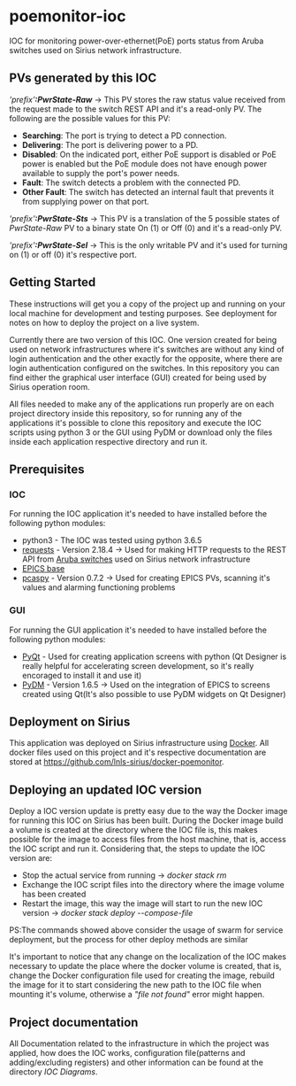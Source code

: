 # poemonitor-ioc

IOC for monitoring power-over-ethernet(PoE) ports status from Aruba switches used on Sirius network infrastructure.

## PVs generated by this IOC

_'prefix'_**_:PwrState-Raw_** -> This PV stores the raw status value received from the request made to the switch REST API and it's a read-only PV. The following are the possible values for this PV:

* **Searching**: The port is trying to detect a PD connection.
* **Delivering**: The port is delivering power to a PD.
* **Disabled**: On the indicated port, either PoE support is disabled or PoE power is enabled but the PoE module does not have enough power available to supply the port's power needs.
* **Fault**: The switch detects a problem with the connected PD.
* **Other Fault**: The switch has detected an internal fault that prevents it from supplying power on that port.

_'prefix'_**_:PwrState-Sts_** -> This PV is a translation of the 5 possible states of _PwrState-Raw_ PV to a binary state On (1) or Off (0) and it's a read-only PV.

_'prefix'_**_:PwrState-Sel_** -> This is the only writable PV and it's used for turning on (1) or off (0) it's respective port.

## Getting Started

These instructions will get you a copy of the project up and running on your local machine for development and testing purposes. See deployment for notes on how to deploy the project on a live system.

Currently there are two version of this IOC. One version created for being used on network infrastructures where it's switches are without any kind of login authentication and the other exactly for the opposite, where there are login authentication configured on the switches. In this repository you can find either the graphical user interface (GUI) created for being used by Sirius operation room.

All files needed to make any of the applications run properly are on each project directory inside this repository, so for running any of the applications it's possible to clone this repository and execute the IOC scripts using python 3 or the GUI using PyDM or download only the files inside each application respective directory and run it.

## Prerequisites

### IOC

For running the IOC application it's needed to have installed before the following python modules:

* python3 - The IOC was tested using python 3.6.5
* [requests](https://2.python-requests.org//en/master/) - Version 2.18.4 -> Used for making HTTP requests to the REST API from [Aruba switches](https://www.arubanetworks.com/products/networking/switches/) used on Sirius network infrastructure
* [EPICS base](https://epics.anl.gov/)
* [pcaspy](https://pcaspy.readthedocs.io/en/latest/) - Version 0.7.2 -> Used for creating EPICS PVs, scanning it's values and alarming functioning problems

### GUI

For running the GUI application it's needed to have installed before the following python modules:

* [PyQt](https://www.qt.io/qt-for-python) - Used for creating application screens with python (Qt Designer is really helpful for accelerating screen development, so it's really encoraged to install it and use it)
* [PyDM](https://slaclab.github.io/pydm/) - Version 1.6.5 -> Used on the integration of EPICS to screens created using Qt(It's also possible to use PyDM widgets on Qt Designer)

## Deployment on Sirius

This application was deployed on Sirius infrastructure using [Docker](https://www.docker.com/). All docker files used on this project and it's respective documentation  are stored at https://github.com/lnls-sirius/docker-poemonitor.

## Deploying an updated IOC version

Deploy a IOC version update is pretty easy due to the way the Docker image for running this IOC on Sirius has been built. During the Docker image build a volume is created at the directory where the IOC file is, this makes possible for the image to access files from the host machine, that is, access the IOC script and run it. Considering that, the steps to update the IOC version are:

* Stop the actual service from running -> _docker stack rm <service name>_
* Exchange the IOC script files into the directory where the image volume has been created  
* Restart the image, this way the image will start to run the new IOC version -> _docker stack deploy --compose-file <filename> <service name>_

PS:The commands showed above consider the usage of swarm for service deployment, but the process for other deploy methods are similar

It's important to notice that any change on the localization of the IOC makes necessary to update the place where the docker volume is created, that is, change the Docker configuration file used for creating the image, rebuild the image for it to start considering the new path to the IOC file when mounting it's volume, otherwise a _"file not found"_ error might happen.

## Project documentation

All Documentation related to the infrastructure in which the project was applied, how does the IOC works, configuration file(patterns and adding/excluding registers) and other information can be found at the directory _IOC Diagrams_.
